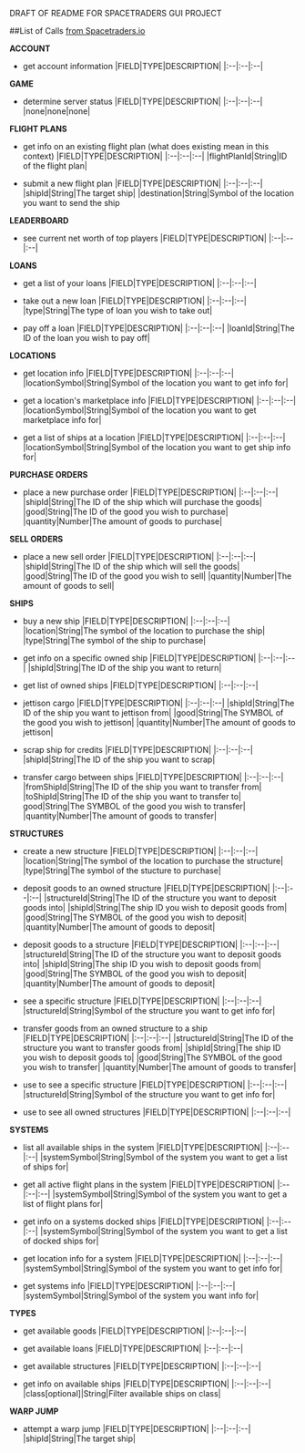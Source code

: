 DRAFT OF README FOR SPACETRADERS GUI PROJECT

##List of Calls [from Spacetraders.io](https://api.spacetraders.io)

**ACCOUNT**
- get account information
|FIELD|TYPE|DESCRIPTION|
|:--|:--|:--|

**GAME**
- determine server status
|FIELD|TYPE|DESCRIPTION|
|:--|:--|:--|
|none|none|none|

**FLIGHT PLANS**
- get info on an existing flight plan (what does existing mean in this context)
|FIELD|TYPE|DESCRIPTION|
|:--|:--|:--|
|flightPlanId|String|ID of the flight plan|


- submit a new flight plan
|FIELD|TYPE|DESCRIPTION|
|:--|:--|:--|
|shipId|String|The target ship|
|destination|String|Symbol of the location you want to send the ship

**LEADERBOARD**
- see current net worth of top players
|FIELD|TYPE|DESCRIPTION|
|:--|:--|:--|

**LOANS**
- get a list of your loans
|FIELD|TYPE|DESCRIPTION|
|:--|:--|:--|


- take out a new loan
|FIELD|TYPE|DESCRIPTION|
|:--|:--|:--|
|type|String|The type of loan you wish to take out|

- pay off a loan
|FIELD|TYPE|DESCRIPTION|
|:--|:--|:--|
|loanId|String|The ID of the loan you wish to pay off|


**LOCATIONS**
- get location info
|FIELD|TYPE|DESCRIPTION|
|:--|:--|:--|
|locationSymbol|String|Symbol of the location you want to get info for|

- get a location's marketplace info
|FIELD|TYPE|DESCRIPTION|
|:--|:--|:--|
|locationSymbol|String|Symbol of the location you want to get marketplace info for|

- get a list of ships at a location
|FIELD|TYPE|DESCRIPTION|
|:--|:--|:--|
|locationSymbol|String|Symbol of the location you want to get ship info for|


**PURCHASE ORDERS**
- place a new purchase order
|FIELD|TYPE|DESCRIPTION|
|:--|:--|:--|
|shipId|String|The ID of the ship which will purchase the goods|
|good|String|The ID of the good you wish to purchase|
|quantity|Number|The amount of goods to purchase|


**SELL ORDERS**
- place a new sell order
|FIELD|TYPE|DESCRIPTION|
|:--|:--|:--|
|shipId|String|The ID of the ship which will sell the goods|
|good|String|The ID of the good you wish to sell|
|quantity|Number|The amount of goods to sell|


**SHIPS**
- buy a new ship
|FIELD|TYPE|DESCRIPTION|
|:--|:--|:--|
|location|String|The symbol of the location to purchase the ship|
|type|String|The symbol of the ship to purchase|

- get info on a specific owned ship
|FIELD|TYPE|DESCRIPTION|
|:--|:--|:--|
|shipId|String|The ID of the ship you want to return|


- get list of owned ships
|FIELD|TYPE|DESCRIPTION|
|:--|:--|:--|

- jettison cargo
|FIELD|TYPE|DESCRIPTION|
|:--|:--|:--|
|shipId|String|The ID of the ship you want to jettison from|
|good|String|The SYMBOL of the good you wish to jettison|
|quantity|Number|The amount of goods to jettison|

- scrap ship for credits
|FIELD|TYPE|DESCRIPTION|
|:--|:--|:--|
|shipId|String|The ID of the ship you want to scrap|


- transfer cargo between ships
|FIELD|TYPE|DESCRIPTION|
|:--|:--|:--|
|fromShipId|String|The ID of the ship you want to transfer from|
|toShipId|String|The ID of the ship you want to transfer to|
good|String|The SYMBOL of the good you wish to transfer|
|quantity|Number|The amount of goods to transfer|

**STRUCTURES**
- create a new structure
|FIELD|TYPE|DESCRIPTION|
|:--|:--|:--|
|location|String|The symbol of the location to purchase the structure|
|type|String|The symbol of the stucture to purchase|

- deposit goods to an owned structure
|FIELD|TYPE|DESCRIPTION|
|:--|:--|:--|
|structureId|String|The ID of the structure you want to deposit goods into|
|shipId|String|The ship ID you wish to deposit goods from|
|good|String|The SYMBOL of the good you wish to deposit|
|quantity|Number|The amount of goods to deposit|

- deposit goods to a structure
|FIELD|TYPE|DESCRIPTION|
|:--|:--|:--|
|structureId|String|The ID of the structure you want to deposit goods into|
|shipId|String|The ship ID you wish to deposit goods from|
|good|String|The SYMBOL of the good you wish to deposit|
|quantity|Number|The amount of goods to deposit|

- see a specific structure
|FIELD|TYPE|DESCRIPTION|
|:--|:--|:--|
|structureId|String|Symbol of the structure you want to get info for|

- transfer goods from an owned structure to a ship
|FIELD|TYPE|DESCRIPTION|
|:--|:--|:--|
|structureId|String|The ID of the structure you want to transfer goods from|
|shipId|String|The ship ID you wish to deposit goods to|
|good|String|The SYMBOL of the good you wish to transfer|
|quantity|Number|The amount of goods to transfer|

- use to see a specific structure
|FIELD|TYPE|DESCRIPTION|
|:--|:--|:--|
|structureId|String|Symbol of the structure you want to get info for|

- use to see all owned structures
|FIELD|TYPE|DESCRIPTION|
|:--|:--|:--|

**SYSTEMS**
- list all available ships in the system
|FIELD|TYPE|DESCRIPTION|
|:--|:--|:--|
|systemSymbol|String|Symbol of the system you want to get a list of ships for|

- get all active flight plans in the system
|FIELD|TYPE|DESCRIPTION|
|:--|:--|:--|
|systemSymbol|String|Symbol of the system you want to get a list of flight plans for|

- get info on a systems docked ships
|FIELD|TYPE|DESCRIPTION|
|:--|:--|:--|
|systemSymbol|String|Symbol of the system you want to get a list of docked ships for|

- get location info for a system
|FIELD|TYPE|DESCRIPTION|
|:--|:--|:--|
|systemSymbol|String|Symbol of the system you want to get info for|

- get systems info
|FIELD|TYPE|DESCRIPTION|
|:--|:--|:--|
|systemSymbol|String|Symbol of the system you want info for|

**TYPES**
- get available goods
|FIELD|TYPE|DESCRIPTION|
|:--|:--|:--|

- get available loans
|FIELD|TYPE|DESCRIPTION|
|:--|:--|:--|

- get available structures
|FIELD|TYPE|DESCRIPTION|
|:--|:--|:--|

- get info on available ships
|FIELD|TYPE|DESCRIPTION|
|:--|:--|:--|
|class[optional]|String|Filter available ships on class|

**WARP JUMP**
- attempt a warp jump
|FIELD|TYPE|DESCRIPTION|
|:--|:--|:--|
|shipId|String|The target ship|
